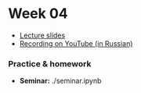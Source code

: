 # Week 04

* [Lecture slides](https://docs.google.com/presentation/d/1Fm84frcnO81BqdeUdEumz9TWVI9kWofnAkqI_5bzyLc/edit?usp=sharing)
* [Recording on YouTube (in Russian)](https://youtu.be/x--wT2uB71Q)

### Practice & homework

* __Seminar:__ ./seminar.ipynb
